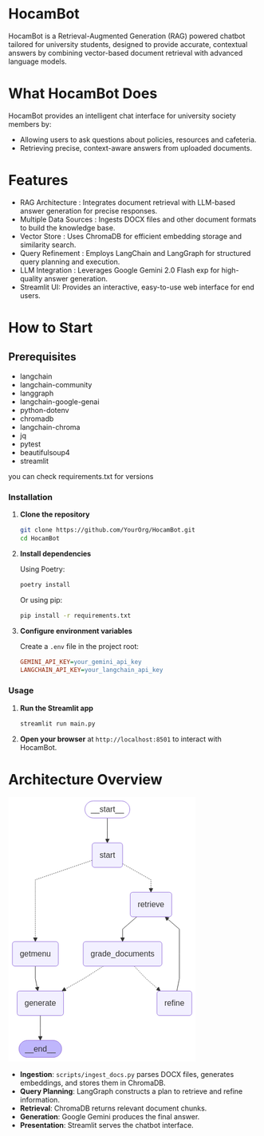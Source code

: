 # HocamBot

HocamBot is a Retrieval-Augmented Generation (RAG) powered chatbot tailored for university students, designed to provide accurate, contextual answers by combining vector-based document retrieval with advanced language models.

# What HocamBot Does

HocamBot provides an intelligent chat interface for university society members by:
- Allowing users to ask questions about policies, resources and cafeteria.
- Retrieving precise, context-aware answers from uploaded documents.

# Features

- RAG Architecture : Integrates document retrieval with LLM-based answer generation for precise responses.
- Multiple Data Sources : Ingests DOCX files and other document formats to build the knowledge base.
- Vector Store : Uses ChromaDB for efficient embedding storage and similarity search.
- Query Refinement : Employs LangChain and LangGraph for structured query planning and execution.
- LLM Integration : Leverages Google Gemini 2.0 Flash exp for high-quality answer generation.
- Streamlit UI: Provides an interactive, easy-to-use web interface for end users.

# How to Start

## Prerequisites

 - langchain
 - langchain-community
 - langgraph
 - langchain-google-genai
 - python-dotenv
 - chromadb
 - langchain-chroma
 - jq
 - pytest
 - beautifulsoup4
 - streamlit

 you can check requirements.txt for versions


### Installation

1. **Clone the repository**

   ```bash
   git clone https://github.com/YourOrg/HocamBot.git
   cd HocamBot
   ```

2. **Install dependencies**

   Using Poetry:

   ```bash
   poetry install
   ```

   Or using pip:

   ```bash
   pip install -r requirements.txt
   ```

3. **Configure environment variables**

   Create a `.env` file in the project root:

   ```ini
   GEMINI_API_KEY=your_gemini_api_key
   LANGCHAIN_API_KEY=your_langchain_api_key
   ```

### Usage

1. **Run the Streamlit app**

   ```bash
   streamlit run main.py
   ```

2. **Open your browser** at `http://localhost:8501` to interact with HocamBot.

# Architecture Overview

![Açıklayıcı Alt Metni](graph.png)

- **Ingestion**: `scripts/ingest_docs.py` parses DOCX files, generates embeddings, and stores them in ChromaDB.
- **Query Planning**: LangGraph constructs a plan to retrieve and refine information.
- **Retrieval**: ChromaDB returns relevant document chunks.
- **Generation**: Google Gemini produces the final answer.
- **Presentation**: Streamlit serves the chatbot interface.

